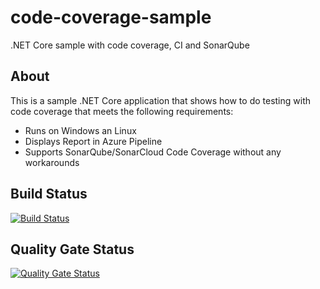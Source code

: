 # code-coverage-sample
.NET Core sample with code coverage, CI and SonarQube

## About
This is a sample .NET Core application that shows how to do testing with code coverage that meets the following requirements:
- Runs on Windows an Linux
- Displays Report in Azure Pipeline
- Supports SonarQube/SonarCloud Code Coverage without any workarounds

## Build Status 
[![Build Status](https://dev.azure.com/wulfland/mkaufmann/_apis/build/status/wulfland.code-coverage-sample?branchName=master)](https://dev.azure.com/wulfland/mkaufmann/_build/latest?definitionId=8&branchName=master)

## Quality Gate Status 
[![Quality Gate Status](https://sonarcloud.io/api/project_badges/measure?project=cov-demo&metric=alert_status)](https://sonarcloud.io/dashboard?id=cov-demo)
